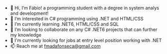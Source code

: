 - 👋 Hi, I’m Fábio! a programming student with a degree in system analys and development!
- 👀 I’m interested in C# programming using .NET and HTML/CSS
- 🌱 I’m currently learning .NET6, HTML/CSS and SQL
- 💞️ I’m looking to collaborate on any C# .NET6 projects that can further my knowledge
- 👀 I'm currently looking for jobs at entry level position working with .NET
- 📫 Reach me at fmadafonseca@gmail.com

<!---
fmadafonseca/fmadafonseca is a ✨ special ✨ repository because its `README.md` (this file) appears on your GitHub profile.
You can click the Preview link to take a look at your changes.
--->
